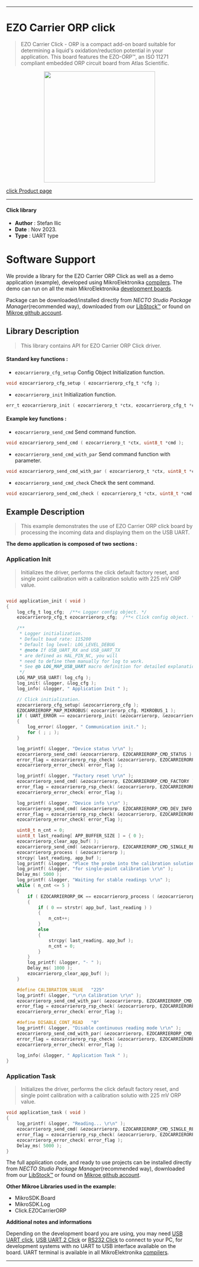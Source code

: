 
---
# EZO Carrier ORP click

> EZO Carrier Click - ORP is a compact add-on board suitable for determining a liquid's oxidation/reduction potential in your application. This board features the EZO-ORP™, an ISO 11271 compliant embedded ORP circuit board from Atlas Scientific. 

<p align="center">
  <img src="https://download.mikroe.com/images/click_for_ide/ezocarrierorp_click.png" height=300px>
</p>

[click Product page](https://www.mikroe.com/ezo-carrier-click-orp)

---


#### Click library

- **Author**        : Stefan Ilic
- **Date**          : Nov 2023.
- **Type**          : UART type


# Software Support

We provide a library for the EZO Carrier ORP Click
as well as a demo application (example), developed using MikroElektronika
[compilers](https://www.mikroe.com/necto-studio).
The demo can run on all the main MikroElektronika [development boards](https://www.mikroe.com/development-boards).

Package can be downloaded/installed directly from *NECTO Studio Package Manager*(recommended way), downloaded from our [LibStock&trade;](https://libstock.mikroe.com) or found on [Mikroe github account](https://github.com/MikroElektronika/mikrosdk_click_v2/tree/master/clicks).

## Library Description

> This library contains API for EZO Carrier ORP Click driver.

#### Standard key functions :

- `ezocarrierorp_cfg_setup` Config Object Initialization function.
```c
void ezocarrierorp_cfg_setup ( ezocarrierorp_cfg_t *cfg );
```

- `ezocarrierorp_init` Initialization function.
```c
err_t ezocarrierorp_init ( ezocarrierorp_t *ctx, ezocarrierorp_cfg_t *cfg );
```

#### Example key functions :

- `ezocarrierorp_send_cmd` Send command function.
```c
void ezocarrierorp_send_cmd ( ezocarrierorp_t *ctx, uint8_t *cmd );
```

- `ezocarrierorp_send_cmd_with_par` Send command function with parameter.
```c
void ezocarrierorp_send_cmd_with_par ( ezocarrierorp_t *ctx, uint8_t *cmd, uint8_t *param_buf );
```

- `ezocarrierorp_send_cmd_check` Check the sent command.
```c
void ezocarrierorp_send_cmd_check ( ezocarrierorp_t *ctx, uint8_t *cmd );
```

## Example Description

> This example demonstrates the use of EZO Carrier ORP click board by processing
 the incoming data and displaying them on the USB UART.

**The demo application is composed of two sections :**

### Application Init

> Initializes the driver, performs the click default factory reset, and single point calibration 
  with a calibration solutio with 225 mV ORP value.

```c

void application_init ( void ) 
{
    log_cfg_t log_cfg;  /**< Logger config object. */
    ezocarrierorp_cfg_t ezocarrierorp_cfg;  /**< Click config object. */

    /** 
     * Logger initialization.
     * Default baud rate: 115200
     * Default log level: LOG_LEVEL_DEBUG
     * @note If USB_UART_RX and USB_UART_TX 
     * are defined as HAL_PIN_NC, you will 
     * need to define them manually for log to work. 
     * See @b LOG_MAP_USB_UART macro definition for detailed explanation.
     */
    LOG_MAP_USB_UART( log_cfg );
    log_init( &logger, &log_cfg );
    log_info( &logger, " Application Init " );

    // Click initialization.
    ezocarrierorp_cfg_setup( &ezocarrierorp_cfg );
    EZOCARRIERORP_MAP_MIKROBUS( ezocarrierorp_cfg, MIKROBUS_1 );
    if ( UART_ERROR == ezocarrierorp_init( &ezocarrierorp, &ezocarrierorp_cfg ) ) 
    {
        log_error( &logger, " Communication init." );
        for ( ; ; );
    }

    log_printf( &logger, "Device status \r\n" );
    ezocarrierorp_send_cmd( &ezocarrierorp, EZOCARRIERORP_CMD_STATUS );
    error_flag = ezocarrierorp_rsp_check( &ezocarrierorp, EZOCARRIERORP_RSP_OK );
    ezocarrierorp_error_check( error_flag );

    log_printf( &logger, "Factory reset \r\n" );
    ezocarrierorp_send_cmd( &ezocarrierorp, EZOCARRIERORP_CMD_FACTORY );
    error_flag = ezocarrierorp_rsp_check( &ezocarrierorp, EZOCARRIERORP_RSP_READY );
    ezocarrierorp_error_check( error_flag );

    log_printf( &logger, "Device info \r\n" );
    ezocarrierorp_send_cmd( &ezocarrierorp, EZOCARRIERORP_CMD_DEV_INFO );
    error_flag = ezocarrierorp_rsp_check( &ezocarrierorp, EZOCARRIERORP_RSP_OK );
    ezocarrierorp_error_check( error_flag );

    uint8_t n_cnt = 0;
    uint8_t last_reading[ APP_BUFFER_SIZE ] = { 0 };
    ezocarrierorp_clear_app_buf( );
    ezocarrierorp_send_cmd( &ezocarrierorp, EZOCARRIERORP_CMD_SINGLE_READ );
    ezocarrierorp_process ( &ezocarrierorp );
    strcpy( last_reading, app_buf );
    log_printf( &logger, "Place the probe into the calibration solution,\r\n" );
    log_printf( &logger, "for single-point calibration \r\n" );
    Delay_ms( 5000 );
    log_printf( &logger, "Waiting for stable readings \r\n" );
    while ( n_cnt <= 5 )
    {
        if ( EZOCARRIERORP_OK == ezocarrierorp_process ( &ezocarrierorp ) )
        {  
            if ( 0 == strstr( app_buf, last_reading ) )
            {
                n_cnt++;
            }
            else
            {
                strcpy( last_reading, app_buf );
                n_cnt = 0;
            }
        }
        log_printf( &logger, "- " );
        Delay_ms( 1000 );
        ezocarrierorp_clear_app_buf( );
    }

    #define CALIBRATION_VALUE   "225"
    log_printf( &logger, "\r\n Calibration \r\n" );
    ezocarrierorp_send_cmd_with_par( &ezocarrierorp, EZOCARRIERORP_CMD_CAL, CALIBRATION_VALUE );
    error_flag = ezocarrierorp_rsp_check( &ezocarrierorp, EZOCARRIERORP_RSP_OK );
    ezocarrierorp_error_check( error_flag );

    #define DISABLE_CONT_READ   "0"
    log_printf( &logger, "Disable continuous reading mode \r\n" );
    ezocarrierorp_send_cmd_with_par( &ezocarrierorp, EZOCARRIERORP_CMD_CONT_READ, DISABLE_CONT_READ );
    error_flag = ezocarrierorp_rsp_check( &ezocarrierorp, EZOCARRIERORP_RSP_OK );
    ezocarrierorp_error_check( error_flag );
    
    log_info( &logger, " Application Task " );
}

```

### Application Task

> Initializes the driver, performs the click default factory reset, and single point calibration 
  with a calibration solutio with 225 mV ORP value.

```c
void application_task ( void ) 
{
    log_printf( &logger, "Reading... \r\n" );
    ezocarrierorp_send_cmd( &ezocarrierorp, EZOCARRIERORP_CMD_SINGLE_READ );
    error_flag = ezocarrierorp_rsp_check( &ezocarrierorp, EZOCARRIERORP_RSP_OK );
    ezocarrierorp_error_check( error_flag );
    Delay_ms( 5000 );
}
```


The full application code, and ready to use projects can be installed directly from *NECTO Studio Package Manager*(recommended way), downloaded from our [LibStock&trade;](https://libstock.mikroe.com) or found on [Mikroe github account](https://github.com/MikroElektronika/mikrosdk_click_v2/tree/master/clicks).

**Other Mikroe Libraries used in the example:**

- MikroSDK.Board
- MikroSDK.Log
- Click.EZOCarrierORP

**Additional notes and informations**

Depending on the development board you are using, you may need
[USB UART click](https://www.mikroe.com/usb-uart-click),
[USB UART 2 Click](https://www.mikroe.com/usb-uart-2-click) or
[RS232 Click](https://www.mikroe.com/rs232-click) to connect to your PC, for
development systems with no UART to USB interface available on the board. UART
terminal is available in all MikroElektronika
[compilers](https://shop.mikroe.com/compilers).

---
